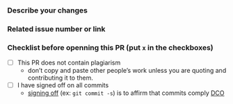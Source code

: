 ### Describe your changes


### Related issue number or link


### Checklist before openning this PR (put `x` in the checkboxes)
- [ ] This PR does not contain plagiarism
  - don’t copy and paste other people’s work unless you are quoting and contributing it to them.
- [ ] I have signed off on all commits 
  - [signing off](https://docs.github.com/en/authentication/managing-commit-signature-verification/signing-commits) (ex: `git commit -s`) is to affirm that commits comply
    [DCO](https://wiki.linuxfoundation.org/dco) 
    
